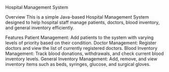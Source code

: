 Hospital Management System

Overview
This is a simple Java-based Hospital Management System designed to help hospital staff manage patients, doctors, blood inventory, and general inventory efficiently.

Features
Patient Management: Add patients to the system with varying levels of priority based on their condition.
Doctor Management: Register doctors and view the list of currently registered doctors.
Blood Inventory Management: Track blood donations, withdrawals, and check current blood inventory levels.
General Inventory Management: Add, remove, and view inventory items such as beds, syringes, glucose, and surgical gloves.
